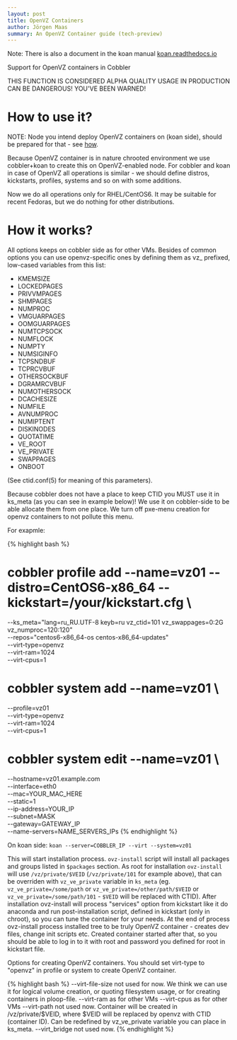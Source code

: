 ```yaml
---
layout: post
title: OpenVZ Containers
author: Jörgen Maas
summary: An OpenVZ Container guide (tech-preview)
---
```


Note: There is also a document in the koan manual
[koan.readthedocs.io](https://koan.readthedocs.io/en/latest/koan-on-openvz.html)

Support for OpenVZ containers in Cobbler

THIS FUNCTION IS CONSIDERED ALPHA QUALITY USAGE IN PRODUCTION CAN BE DANGEROUS! YOU'VE BEEN WARNED!

# How to use it?

NOTE: Node you intend deploy OpenVZ containers on (koan side), should be prepared for that - see
[how](http://wiki.openvz.org/Quick_installation).

Because OpenVZ container is in nature chrooted environment we use cobbler+koan to create this on OpenVZ-enabled node.
For cobbler and koan in case of OpenVZ all operations is similar - we should define distros, kickstarts, profiles,
systems and so on with some additions.

Now we do all operations only for RHEL/CentOS6. It may be suitable for recent Fedoras, but we do nothing for other
distributions.

# How it works?

All options keeps on cobbler side as for other VMs. Besides of common options you can use openvz-specific ones by
defining them as vz_ prefixed, low-cased variables from this list:
 
* KMEMSIZE
* LOCKEDPAGES
* PRIVVMPAGES
* SHMPAGES
* NUMPROC
* VMGUARPAGES
* OOMGUARPAGES
* NUMTCPSOCK
* NUMFLOCK
* NUMPTY
* NUMSIGINFO
* TCPSNDBUF
* TCPRCVBUF
* OTHERSOCKBUF
* DGRAMRCVBUF
* NUMOTHERSOCK
* DCACHESIZE
* NUMFILE
* AVNUMPROC
* NUMIPTENT
* DISKINODES
* QUOTATIME
* VE_ROOT
* VE_PRIVATE
* SWAPPAGES
* ONBOOT 

(See ctid.conf(5) for meaning of this parameters).

Because cobbler does not have a place to keep CTID you MUST use it in ks_meta (as you can see in example below)! We use
it on cobbler-side to be able allocate them from one place. We turn off pxe-menu creation for openvz containers to not
pollute this menu.

For exapmle:

{% highlight bash %}
   # cobbler profile add --name=vz01 --distro=CentOS6-x86_64 --kickstart=/your/kickstart.cfg \
   --ks_meta="lang=ru_RU.UTF-8 keyb=ru vz_ctid=101 vz_swappages=0:2G vz_numproc=120:120" \
   --repos="centos6-x86_64-os centos-x86_64-updates" \
   --virt-type=openvz \
   --virt-ram=1024 \
   --virt-cpus=1


   # cobbler system add --name=vz01 \
   --profile=vz01 \
   --virt-type=openvz \
   --virt-ram=1024 \
   --virt-cpus=1


   # cobbler system edit --name=vz01 \
   --hostname=vz01.example.com \
   --interface=eth0 \
   --mac=YOUR_MAC_HERE \
   --static=1 \
   --ip-address=YOUR_IP \
   --subnet=MASK \
   --gateway=GATEWAY_IP \
   --name-servers=NAME_SERVERS_IPs
{% endhighlight %}

On koan side: `koan --server=COBBLER_IP --virt --system=vz01`

This will start installation process. `ovz-install` script will install all packages and groups listed in `$packages`
section. As root for installation `ovz-install` will use `/vz/private/$VEID` (`/vz/private/101` for example above), that
can be overriden with `vz_ve_private` variable in `ks_meta` (eg. `vz_ve_private=/some/path` or
`vz_ve_private=/other/path/$VEID` or `vz_ve_private=/some/path/101` - `$VEID` will be replaced with CTID).
After installation ovz-install will process "services" option from kickstart like it do anaconda and run
post-installation script, defined in kickstart (only in chroot), so you can tune the container for your needs. At the
end of process ovz-install process installed tree to be truly OpenVZ container - creates dev files, change init scripts
etc. Created container started after that, so you should be able to log in to it with root and password you defined for
root in kickstart file.


Options for creating OpenVZ containers.
You should set virt-type to "openvz" in profile or system to create OpenVZ container.

{% highlight bash %}
--virt-file-size not used for now. We think we can use it for logical volume creation, or quoting
filesystem usage, or for creating containers in ploop-file.
--virt-ram as for other VMs
--virt-cpus as for other VMs
--virt-path not used now. Container will be created in /vz/private/$VEID, where $VEID will be replaced by
openvz with CTID (container ID). Can be redefined by vz_ve_private variable you can place in ks_meta.
--virt_bridge not used now.
{% endhighlight %}

